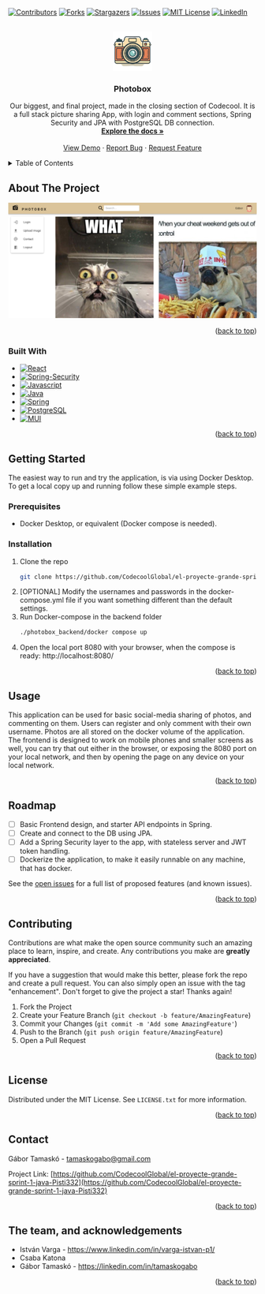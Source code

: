 <!-- Improved compatibility of back to top link: See: https://github.com/othneildrew/Best-README-Template/pull/73 -->

<a name="readme-top"></a>

<!--
*** Thanks for checking out the Best-README-Template. If you have a suggestion
*** that would make this better, please fork the repo and create a pull request
*** or simply open an issue with the tag "enhancement".
*** Don't forget to give the project a star!
*** Thanks again! Now go create something AMAZING! :D
-->

<!-- PROJECT SHIELDS -->
<!--
*** I'm using markdown "reference style" links for readability.
*** Reference links are enclosed in brackets [ ] instead of parentheses ( ).
*** See the bottom of this document for the declaration of the reference variables
*** for contributors-url, forks-url, etc. This is an optional, concise syntax you may use.
*** https://www.markdownguide.org/basic-syntax/#reference-style-links
-->

[![Contributors][contributors-shield]][contributors-url]
[![Forks][forks-shield]][forks-url]
[![Stargazers][stars-shield]][stars-url]
[![Issues][issues-shield]][issues-url]
[![MIT License][license-shield]][license-url]
[![LinkedIn][linkedin-shield]][linkedin-url]

<!-- PROJECT LOGO -->
<br />
<div align="center">
  <a href="https://github.com/CodecoolGlobal/el-proyecte-grande-sprint-1-java-Pisti332">
    <img src="images/logo.png" alt="Logo" width="80" height="80">
  </a>

<h3 align="center">Photobox</h3>

  <p align="center">
    Our biggest, and final project, made in the closing section of Codecool. It is a full stack
picture sharing App, with login and comment sections, Spring Security and JPA with
PostgreSQL DB connection.
    <br />
    <a href="https://github.com/CodecoolGlobal/el-proyecte-grande-sprint-1-java-Pisti332"><strong>Explore the docs »</strong></a>
    <br />
    <br />
    <a href="https://github.com/CodecoolGlobal/el-proyecte-grande-sprint-1-java-Pisti332">View Demo</a>
    ·
    <a href="https://github.com/CodecoolGlobal/el-proyecte-grande-sprint-1-java-Pisti332/issues">Report Bug</a>
    ·
    <a href="https://github.com/CodecoolGlobal/el-proyecte-grande-sprint-1-java-Pisti332/issues">Request Feature</a>
  </p>
</div>

<!-- TABLE OF CONTENTS -->
<details>
  <summary>Table of Contents</summary>
  <ol>
    <li>
      <a href="#about-the-project">About The Project</a>
      <ul>
        <li><a href="#built-with">Built With</a></li>
      </ul>
    </li>
    <li>
      <a href="#getting-started">Getting Started</a>
      <ul>
        <li><a href="#prerequisites">Prerequisites</a></li>
        <li><a href="#installation">Installation</a></li>
      </ul>
    </li>
    <li><a href="#usage">Usage</a></li>
    <li><a href="#roadmap">Roadmap</a></li>
    <li><a href="#contributing">Contributing</a></li>
    <li><a href="#license">License</a></li>
    <li><a href="#contact">Contact</a></li>
    <li><a href="#acknowledgments">Acknowledgments</a></li>
  </ol>
</details>

<!-- ABOUT THE PROJECT -->

## About The Project

![Product Name Screen Shot][product-screenshot]

<p align="right">(<a href="#readme-top">back to top</a>)</p>

### Built With

-   [![React][React.js]][React-url]
-   [![Spring-Security][Spring-Security]][Spring-Security-url]
-   [![Javascript][Javascript]][Javascript-url]
-   [![Java][Java]][Java-url]
-   [![Spring][Spring]][Spring-url]
-   [![PostgreSQL][PostgreSQL]][PostgreSQL-url]
-   [![MUI][MUI]][MUI-url]

<p align="right">(<a href="#readme-top">back to top</a>)</p>

<!-- GETTING STARTED -->

## Getting Started

The easiest way to run and try the application, is via using Docker Desktop.
To get a local copy up and running follow these simple example steps.

### Prerequisites

- Docker Desktop, or equivalent (Docker compose is needed).

### Installation

1. Clone the repo
    ```sh
    git clone https://github.com/CodecoolGlobal/el-proyecte-grande-sprint-1-java-Pisti332.git
    ```
2. [OPTIONAL] Modify the usernames and passwords in the docker-compose.yml file if you want something different  than the default settings.
3. Run Docker-compose in the backend folder
    ```sh
    ./photobox_backend/docker compose up
    ```
4. Open the local port 8080 with your browser, when the compose is ready: http://localhost:8080/

<p align="right">(<a href="#readme-top">back to top</a>)</p>

<!-- USAGE EXAMPLES -->

## Usage

This application can be used for basic social-media sharing of photos, and commenting on them. Users can register and only comment with their own username. Photos are all stored on the docker volume of the application. The frontend is designed to work on mobile phones and smaller screens as well, you can try that out either in the browser, or exposing the 8080 port on your local network, and then by opening the page on any device on your local network.

<p align="right">(<a href="#readme-top">back to top</a>)</p>

<!-- ROADMAP -->

## Roadmap

-   [ ] Basic Frontend design, and starter API endpoints in Spring.
-   [ ] Create and connect to the DB using JPA.
-   [ ] Add a Spring Security layer to the app, with stateless server and JWT token handling.
-   [ ] Dockerize the application, to make it easily runnable on any machine, that has docker.

See the [open issues](https://github.com/CodecoolGlobal/el-proyecte-grande-sprint-1-java-Pisti332/issues) for a full list of proposed features (and known issues).

<p align="right">(<a href="#readme-top">back to top</a>)</p>

<!-- CONTRIBUTING -->

## Contributing

Contributions are what make the open source community such an amazing place to learn, inspire, and create. Any contributions you make are **greatly appreciated**.

If you have a suggestion that would make this better, please fork the repo and create a pull request. You can also simply open an issue with the tag "enhancement".
Don't forget to give the project a star! Thanks again!

1. Fork the Project
2. Create your Feature Branch (`git checkout -b feature/AmazingFeature`)
3. Commit your Changes (`git commit -m 'Add some AmazingFeature'`)
4. Push to the Branch (`git push origin feature/AmazingFeature`)
5. Open a Pull Request

<p align="right">(<a href="#readme-top">back to top</a>)</p>

<!-- LICENSE -->

## License

Distributed under the MIT License. See `LICENSE.txt` for more information.

<p align="right">(<a href="#readme-top">back to top</a>)</p>

<!-- CONTACT -->

## Contact

Gábor Tamaskó - tamaskogabo@gmail.com

Project Link: [https://github.com/CodecoolGlobal/el-proyecte-grande-sprint-1-java-Pisti332](https://github.com/CodecoolGlobal/el-proyecte-grande-sprint-1-java-Pisti332)

<p align="right">(<a href="#readme-top">back to top</a>)</p>

<!-- ACKNOWLEDGMENTS -->

## The team, and acknowledgements

-   István Varga - https://www.linkedin.com/in/varga-istvan-p1/
-   Csaba Katona
-   Gábor Tamaskó - https://linkedin.com/in/tamaskogabo

<p align="right">(<a href="#readme-top">back to top</a>)</p>

<!-- MARKDOWN LINKS & IMAGES -->
<!-- https://www.markdownguide.org/basic-syntax/#reference-style-links -->

[contributors-shield]: https://img.shields.io/github/contributors/CodecoolGlobal/el-proyecte-grande-sprint-1-java-Pisti332.svg?style=for-the-badge
[contributors-url]: https://github.com/CodecoolGlobal/el-proyecte-grande-sprint-1-java-Pisti332/graphs/contributors
[forks-shield]: https://img.shields.io/github/forks/CodecoolGlobal/el-proyecte-grande-sprint-1-java-Pisti332.svg?style=for-the-badge
[forks-url]: https://github.com/CodecoolGlobal/el-proyecte-grande-sprint-1-java-Pisti332/network/members
[stars-shield]: https://img.shields.io/github/stars/CodecoolGlobal/el-proyecte-grande-sprint-1-java-Pisti332.svg?style=for-the-badge
[stars-url]: https://github.com/CodecoolGlobal/el-proyecte-grande-sprint-1-java-Pisti332/stargazers
[issues-shield]: https://img.shields.io/github/issues/CodecoolGlobal/el-proyecte-grande-sprint-1-java-Pisti332.svg?style=for-the-badge
[issues-url]: https://github.com/CodecoolGlobal/el-proyecte-grande-sprint-1-java-Pisti332/issues
[license-shield]: https://img.shields.io/github/license/CodecoolGlobal/el-proyecte-grande-sprint-1-java-Pisti332.svg?style=for-the-badge
[license-url]: https://github.com/CodecoolGlobal/el-proyecte-grande-sprint-1-java-Pisti332/blob/master/LICENSE.txt
[linkedin-shield]: https://img.shields.io/badge/-LinkedIn-black.svg?style=for-the-badge&logo=linkedin&colorB=555
[linkedin-url]: https://linkedin.com/in/tamaskogabo
[product-screenshot]: images/Photoboxshot.jpg
[Javascript]: https://img.shields.io/badge/javascript-F7DF1E?style=for-the-badge&logo=javascript&logoColor=white
[Javascript-url]: https://developer.mozilla.org/en-US/docs/Web/JavaScript
[Spring]: https://img.shields.io/badge/spring-6DB33F?style=for-the-badge&logo=spring&logoColor=white
[Spring-url]: https://spring.io/
[React.js]: https://img.shields.io/badge/React-20232A?style=for-the-badge&logo=react&logoColor=61DAFB
[React-url]: https://reactjs.org/
[Spring-Security]: https://img.shields.io/badge/springsecurity-000000?style=for-the-badge&logo=springsecurity&logoColor=4FC08D
[Spring-Security-url]: https://spring.io/projects/spring-security
[PostgreSQL]: https://img.shields.io/badge/postgresql-4169E1?style=for-the-badge&logo=postgresql&logoColor=white
[PostgreSQL-url]: https://www.postgresql.org/
[MUI]: https://img.shields.io/badge/mui-007FFF?style=for-the-badge&logo=mui&logoColor=white
[MUI-url]: https://mui.com/
[Java]: https://img.shields.io/badge/java-F80000?style=for-the-badge&logo=oracle&logoColor=white
[Java-url]: https://www.oracle.com/java/
